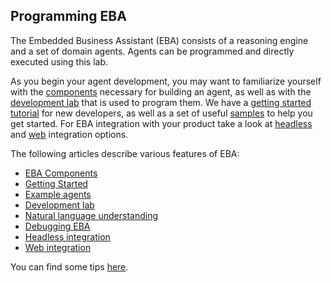 ## Programming EBA

The Embedded Business Assistant (EBA) consists of a reasoning engine and a set of domain agents. Agents can be programmed and directly executed using this lab. 

As you begin your agent development, you may want to familiarize yourself with the [components](./components/Components.md) necessary for building an agent, as well as with the [development lab](./lab/Overview.md) that is used to program them. We have a [getting started tutorial](./getting-started/GettingStarted.md) for new developers, as well as a set of useful [samples](./Samples.md) to help you get started. For EBA integration with your product take a look at [headless](./integration/Headless.md) and [web](./integration/Web.md) integration options.

The following articles describe various features of EBA:
* [EBA Components](./components/Components.md)
* [Getting Started](./getting-started/GettingStarted.md)
* [Example agents](./Samples.md)
* [Development lab](./lab/Overview.md)
* [Natural language understanding](./articles/NaturalLanguageUnderstanding.md)
* [Debugging EBA](./articles/DebuggingEBA.md)
* [Headless integration](./integration/Headless.md)
* [Web integration](./integration/Web.md)

You can find some tips [here](./DevTips.md).
